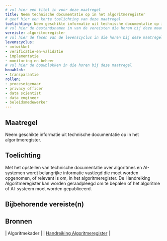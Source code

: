 ```yaml
---
# vul hier een titel in voor deze maatregel
title: Neem technische documentatie op in het algoritmeregister
# geef hier een korte toelichting van deze maatregel
toelichting: Neem geschikte informatie uit technische documentatie op in het algoritmeregister
# vul hier de bestandsnamen in van de vereisten die horen bij deze maatregel
vereiste: algoritmeregister
# vul hier de fasen van de levenscyclus in die horen bij deze maatregel
levenscyclus: 
- ontwikkel
- verificatie-en-validatie
- implementatie
- monitoring-en-beheer
# vul hier de bouwblokken in die horen bij deze maatregel
bouwblok:
- transparantie
rollen:
- proceseigenaar
- privacy officer
- data scientist
- data engineer
- beleidsmedewerker
---
```


<!-- Let op! onderstaande regel met 'tags' niet weghalen! Deze maakt automatisch de knopjes op basis van de metadata  -->
<!-- tags -->

## Maatregel
<!-- Vul hier een omschrijving in van wat deze maatregel inhoudt. -->
Neem geschikte informatie uit technische documentatie op in het algoritmeregister.

## Toelichting 
<!-- Geef hier een toelichting van deze maatregel -->
Met het opstellen van technische documentatie over algoritmes en AI-systemen wordt belangrijke informatie vastlegd die moet worden opgenomen, of relevant is om, in het algoritmeregister. De Handreiking Algoritmeregister kan worden geraadpleegd om te bepalen of het algoritme of AI-systeem moet worden gepubliceerd. 

## Bijbehorende vereiste(n)
<!-- Hier volgt een lijst met vereisten op basis van de in de metadata ingevulde vereiste -->

<!-- Let op! onderstaande regel met 'list_vereisten_on_maatregelen_page' niet weghalen! Deze maakt automatisch een lijst van bijbehorende verseisten op basis van de metadata  -->
<!-- list_vereisten_on_maatregelen_page -->

## Bronnen 
<!-- Vul hier de relevante bronnen in voor deze maatregel -->

| Algoritmekader |
| [Handreiking Algoritmeregister](https://www.digitaleoverheid.nl/wp-content/uploads/sites/8/2023/12/Handreiking-Algoritmeregister-versie-1.0.pdf) |
